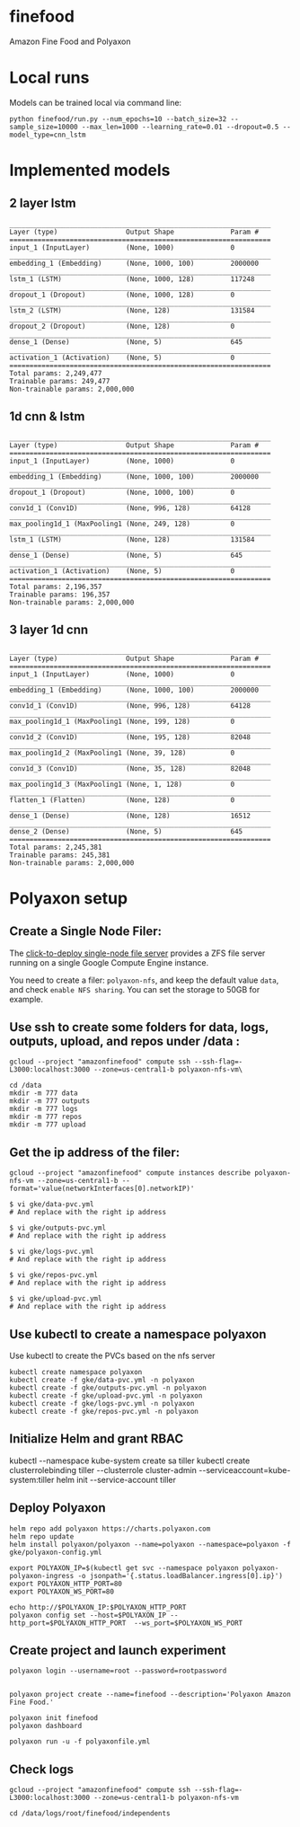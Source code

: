 # finefood
Amazon Fine Food and Polyaxon

# Local runs

Models can be trained local via command line:

```
python finefood/run.py --num_epochs=10 --batch_size=32 --sample_size=10000 --max_len=1000 --learning_rate=0.01 --dropout=0.5 --model_type=cnn_lstm
```

# Implemented models

## 2 layer lstm

```
_________________________________________________________________
Layer (type)                 Output Shape              Param #
=================================================================
input_1 (InputLayer)         (None, 1000)              0
_________________________________________________________________
embedding_1 (Embedding)      (None, 1000, 100)         2000000
_________________________________________________________________
lstm_1 (LSTM)                (None, 1000, 128)         117248
_________________________________________________________________
dropout_1 (Dropout)          (None, 1000, 128)         0
_________________________________________________________________
lstm_2 (LSTM)                (None, 128)               131584
_________________________________________________________________
dropout_2 (Dropout)          (None, 128)               0
_________________________________________________________________
dense_1 (Dense)              (None, 5)                 645
_________________________________________________________________
activation_1 (Activation)    (None, 5)                 0
=================================================================
Total params: 2,249,477
Trainable params: 249,477
Non-trainable params: 2,000,000
```


## 1d cnn & lstm

```
_________________________________________________________________
Layer (type)                 Output Shape              Param #
=================================================================
input_1 (InputLayer)         (None, 1000)              0
_________________________________________________________________
embedding_1 (Embedding)      (None, 1000, 100)         2000000
_________________________________________________________________
dropout_1 (Dropout)          (None, 1000, 100)         0
_________________________________________________________________
conv1d_1 (Conv1D)            (None, 996, 128)          64128
_________________________________________________________________
max_pooling1d_1 (MaxPooling1 (None, 249, 128)          0
_________________________________________________________________
lstm_1 (LSTM)                (None, 128)               131584
_________________________________________________________________
dense_1 (Dense)              (None, 5)                 645
_________________________________________________________________
activation_1 (Activation)    (None, 5)                 0
=================================================================
Total params: 2,196,357
Trainable params: 196,357
Non-trainable params: 2,000,000
```


## 3 layer 1d cnn

```
_________________________________________________________________
Layer (type)                 Output Shape              Param #
=================================================================
input_1 (InputLayer)         (None, 1000)              0
_________________________________________________________________
embedding_1 (Embedding)      (None, 1000, 100)         2000000
_________________________________________________________________
conv1d_1 (Conv1D)            (None, 996, 128)          64128
_________________________________________________________________
max_pooling1d_1 (MaxPooling1 (None, 199, 128)          0
_________________________________________________________________
conv1d_2 (Conv1D)            (None, 195, 128)          82048
_________________________________________________________________
max_pooling1d_2 (MaxPooling1 (None, 39, 128)           0
_________________________________________________________________
conv1d_3 (Conv1D)            (None, 35, 128)           82048
_________________________________________________________________
max_pooling1d_3 (MaxPooling1 (None, 1, 128)            0
_________________________________________________________________
flatten_1 (Flatten)          (None, 128)               0
_________________________________________________________________
dense_1 (Dense)              (None, 128)               16512
_________________________________________________________________
dense_2 (Dense)              (None, 5)                 645
=================================================================
Total params: 2,245,381
Trainable params: 245,381
Non-trainable params: 2,000,000
```



# Polyaxon setup

## Create a Single Node Filer:

The [click-to-deploy single-node file server](https://console.cloud.google.com/launcher/details/click-to-deploy-images/singlefs) provides a ZFS file server running on a single Google Compute Engine instance.

You need to create a filer: `polyaxon-nfs`, and keep the default value `data`, and check `enable NFS sharing`. You can set the storage to 50GB for example.

## Use ssh to create some folders for data, logs, outputs, upload, and repos under /data :

```
gcloud --project "amazonfinefood" compute ssh --ssh-flag=-L3000:localhost:3000 --zone=us-central1-b polyaxon-nfs-vm\
```

```
cd /data
mkdir -m 777 data
mkdir -m 777 outputs
mkdir -m 777 logs
mkdir -m 777 repos
mkdir -m 777 upload
```

## Get the ip address of the filer:

```
gcloud --project "amazonfinefood" compute instances describe polyaxon-nfs-vm --zone=us-central1-b --format='value(networkInterfaces[0].networkIP)'
```

```
$ vi gke/data-pvc.yml
# And replace with the right ip address

$ vi gke/outputs-pvc.yml
# And replace with the right ip address

$ vi gke/logs-pvc.yml
# And replace with the right ip address

$ vi gke/repos-pvc.yml
# And replace with the right ip address

$ vi gke/upload-pvc.yml
# And replace with the right ip address
```

## Use kubectl to create a namespace polyaxon
Use kubectl to create the PVCs based on the nfs server

```
kubectl create namespace polyaxon
kubectl create -f gke/data-pvc.yml -n polyaxon
kubectl create -f gke/outputs-pvc.yml -n polyaxon
kubectl create -f gke/upload-pvc.yml -n polyaxon
kubectl create -f gke/logs-pvc.yml -n polyaxon
kubectl create -f gke/repos-pvc.yml -n polyaxon
```

## Initialize Helm and grant RBAC
kubectl --namespace kube-system create sa tiller
kubectl create clusterrolebinding tiller --clusterrole cluster-admin --serviceaccount=kube-system:tiller
helm init --service-account tiller

## Deploy Polyaxon
```
helm repo add polyaxon https://charts.polyaxon.com
helm repo update
helm install polyaxon/polyaxon --name=polyaxon --namespace=polyaxon -f gke/polyaxon-config.yml

export POLYAXON_IP=$(kubectl get svc --namespace polyaxon polyaxon-polyaxon-ingress -o jsonpath='{.status.loadBalancer.ingress[0].ip}')
export POLYAXON_HTTP_PORT=80
export POLYAXON_WS_PORT=80

echo http://$POLYAXON_IP:$POLYAXON_HTTP_PORT
polyaxon config set --host=$POLYAXON_IP --http_port=$POLYAXON_HTTP_PORT  --ws_port=$POLYAXON_WS_PORT
```

## Create project and launch experiment
```
polyaxon login --username=root --password=rootpassword


polyaxon project create --name=finefood --description='Polyaxon Amazon Fine Food.'

polyaxon init finefood
polyaxon dashboard

polyaxon run -u -f polyaxonfile.yml

```


## Check logs

```
gcloud --project "amazonfinefood" compute ssh --ssh-flag=-L3000:localhost:3000 --zone=us-central1-b polyaxon-nfs-vm
```

```
cd /data/logs/root/finefood/independents
```

